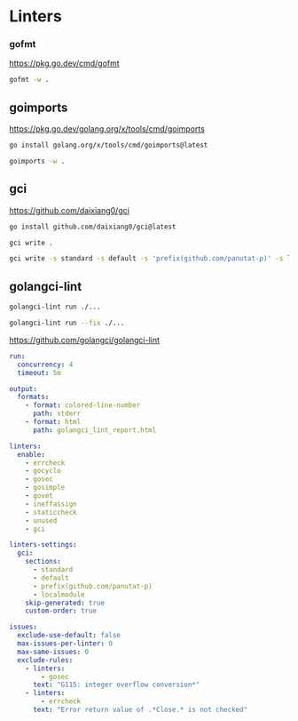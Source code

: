 # Linters

### gofmt

https://pkg.go.dev/cmd/gofmt

```sh
gofmt -w .
```

## goimports

https://pkg.go.dev/golang.org/x/tools/cmd/goimports

```sh
go install golang.org/x/tools/cmd/goimports@latest
```

```sh
goimports -w .
```

## gci

https://github.com/daixiang0/gci

```sh
go install github.com/daixiang0/gci@latest
```

```sh
gci write .
```

```sh
gci write -s standard -s default -s 'prefix(github.com/panutat-p)' -s localmodule .
```

## golangci-lint

```sh
golangci-lint run ./...
```

```sh
golangci-lint run --fix ./...
```

https://github.com/golangci/golangci-lint

```yaml
run:
  concurrency: 4
  timeout: 5m

output:
  formats:
    - format: colored-line-number
      path: stderr
    - format: html
      path: golangci_lint_report.html

linters:
  enable:
    - errcheck
    - gocyclo
    - gosec
    - gosimple
    - govet
    - ineffassign
    - staticcheck
    - unused
    - gci

linters-settings:
  gci:
    sections:
      - standard
      - default
      - prefix(github.com/panutat-p)
      - localmodule
    skip-generated: true
    custom-order: true

issues:
  exclude-use-default: false
  max-issues-per-linter: 0
  max-same-issues: 0
  exclude-rules:
    - linters:
        - gosec
      text: "G115: integer overflow conversion*"
    - linters:
        - errcheck
      text: "Error return value of .*Close.* is not checked"
```
